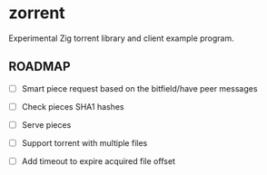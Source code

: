 # zorrent
Experimental Zig torrent library and client example program.

## ROADMAP

- [ ] Smart piece request based on the bitfield/have peer messages
- [ ] Check pieces SHA1 hashes
- [ ] Serve pieces
- [ ] Support torrent with multiple files
- [ ] Add timeout to expire acquired file offset

